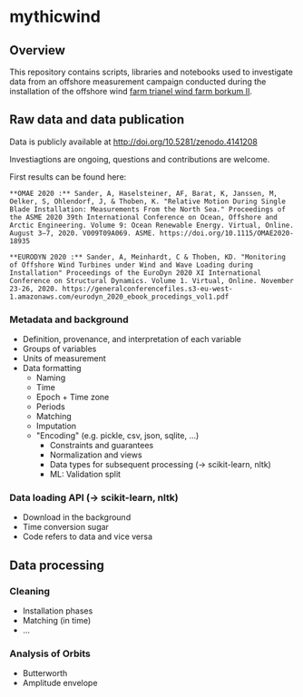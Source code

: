 # mythicwind

## Overview

This repository contains scripts, libraries and notebooks used to investigate data from an offshore measurement campaign conducted during the installation of the offshore wind [farm trianel wind farm borkum II](https://www.trianel-borkumzwei.de/). 

## Raw data and data publication

Data is publicly available at <http://doi.org/10.5281/zenodo.4141208>

Investiagtions are ongoing, questions and contributions are welcome.

First results can be found here:

```
**OMAE 2020 :** Sander, A, Haselsteiner, AF, Barat, K, Janssen, M, Oelker, S, Ohlendorf, J, & Thoben, K. "Relative Motion During Single Blade Installation: Measurements From the North Sea." Proceedings of the ASME 2020 39th International Conference on Ocean, Offshore and Arctic Engineering. Volume 9: Ocean Renewable Energy. Virtual, Online. August 3–7, 2020. V009T09A069. ASME. https://doi.org/10.1115/OMAE2020-18935
```

```
**EURODYN 2020 :** Sander, A, Meinhardt, C & Thoben, KD. "Monitoring of Offshore Wind Turbines under Wind and Wave Loading during Installation" Proceedings of the EuroDyn 2020 XI International Conference on Structural Dynamics. Volume 1. Virtual, Online. November 23-26, 2020. https://generalconferencefiles.s3-eu-west-1.amazonaws.com/eurodyn_2020_ebook_procedings_vol1.pdf
```

### Metadata and background

- Definition, provenance, and interpretation of each variable
- Groups of variables
- Units of measurement
- Data formatting
  - Naming
  - Time
  - Epoch + Time zone
  - Periods
  - Matching
  - Imputation
  - "Encoding" (e.g. pickle, csv, json, sqlite, ...)
    - Constraints and guarantees
    - Normalization and views
    - Data types for subsequent processing (-> scikit-learn, nltk)
    - ML: Validation split

### Data loading API (-> scikit-learn, nltk)

- Download in the background
- Time conversion sugar
- Code refers to data and vice versa

## Data processing

### Cleaning

- Installation phases
- Matching (in time)
- ...

### Analysis of Orbits

- Butterworth
- Amplitude envelope
